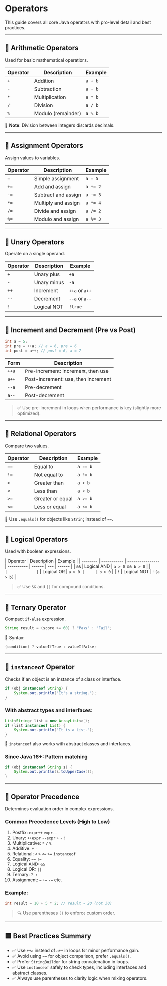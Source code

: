 # Operators

This guide covers all core Java operators with pro-level detail and best practices.

---

## 🔹 Arithmetic Operators

Used for basic mathematical operations.

| Operator | Description        | Example |
| -------- | ------------------ | ------- |
| `+`      | Addition           | `a + b` |
| `-`      | Subtraction        | `a - b` |
| `*`      | Multiplication     | `a * b` |
| `/`      | Division           | `a / b` |
| `%`      | Modulo (remainder) | `a % b` |

🧠 **Note**: Division between integers discards decimals.

---

## 🔹 Assignment Operators

Assign values to variables.

| Operator | Description         | Example  |
| -------- | ------------------- | -------- |
| `=`      | Simple assignment   | `a = 5`  |
| `+=`     | Add and assign      | `a += 2` |
| `-=`     | Subtract and assign | `a -= 3` |
| `*=`     | Multiply and assign | `a *= 4` |
| `/=`     | Divide and assign   | `a /= 2` |
| `%=`     | Modulo and assign   | `a %= 3` |

---

## 🔹 Unary Operators

Operate on a single operand.

| Operator | Description | Example        |
| -------- | ----------- | -------------- |
| `+`      | Unary plus  | `+a`           |
| `-`      | Unary minus | `-a`           |
| `++`     | Increment   | `++a` or `a++` |
| `--`     | Decrement   | `--a` or `a--` |
| `!`      | Logical NOT | `!true`        |

---

## 🔹 Increment and Decrement (Pre vs Post)

```java
int a = 5;
int pre = ++a; // a = 6, pre = 6
int post = a++; // post = 6, a = 7
```

| Form  | Description                         |
| ----- | ----------------------------------- |
| `++a` | Pre-increment: increment, then use  |
| `a++` | Post-increment: use, then increment |
| `--a` | Pre-decrement                       |
| `a--` | Post-decrement                      |

> ✅ Use pre-increment in loops when performance is key (slightly more optimized).

---

## 🔹 Relational Operators

Compare two values.

| Operator | Description      | Example  |
| -------- | ---------------- | -------- |
| `==`     | Equal to         | `a == b` |
| `!=`     | Not equal to     | `a != b` |
| `>`      | Greater than     | `a > b`  |
| `<`      | Less than        | `a < b`  |
| `>=`     | Greater or equal | `a >= b` |
| `<=`     | Less or equal    | `a <= b` |

🔐 Use `.equals()` for objects like `String` instead of `==`.

---

## 🔹 Logical Operators

Used with boolean expressions.

| Operator | Description | Example          |
| -------- | ----------- | ---------------- | ---------- | ------ | --- | ------ |
| `&&`     | Logical AND | `a > 0 && b > 0` |
| `        |             | `                | Logical OR | `a > 0 |     | b > 0` |
| `!`      | Logical NOT | `!(a > b)`       |

> ✅ Use `&&` and `||` for compound conditions.

---

## 🔹 Ternary Operator

Compact `if-else` expression.

```java
String result = (score >= 60) ? "Pass" : "Fail";
```

📌 Syntax:

```java
(condition) ? valueIfTrue : valueIfFalse;
```

---

## 🔹 `instanceof` Operator

Checks if an object is an instance of a class or interface.

```java
if (obj instanceof String) {
    System.out.println("It's a string.");
}
```

### With abstract types and interfaces:

```java
List<String> list = new ArrayList<>();
if (list instanceof List) {
    System.out.println("It is a List.");
}
```

🧠 `instanceof` also works with abstract classes and interfaces.

### Since Java 16+: Pattern matching

```java
if (obj instanceof String s) {
    System.out.println(s.toUpperCase());
}
```

---

## 🔹 Operator Precedence

Determines evaluation order in complex expressions.

### Common Precedence Levels (High to Low)

1. Postfix: `expr++` `expr--`
2. Unary: `++expr` `--expr` `+` `-` `!`
3. Multiplicative: `*` `/` `%`
4. Additive: `+` `-`
5. Relational: `<` `>` `<=` `>=` `instanceof`
6. Equality: `==` `!=`
7. Logical AND: `&&`
8. Logical OR: `||`
9. Ternary: `? :`
10. Assignment: `=` `+=` `-=` etc.

### Example:

```java
int result = 10 + 5 * 2; // result = 20 (not 30)
```

> 🔍 Use parentheses `()` to enforce custom order.

---

## 🟦 Best Practices Summary

- ✅ Use `++a` instead of `a++` in loops for minor performance gain.
- ✅ Avoid using `==` for object comparison, prefer `.equals()`.
- ✅ Prefer `StringBuilder` for string concatenation in loops.
- ✅ Use `instanceof` safely to check types, including interfaces and abstract classes.
- ✅ Always use parentheses to clarify logic when mixing operators.
